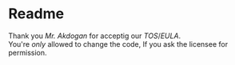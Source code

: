# Readme
Thank you _Mr. Akdogan_ for acceptig our _TOS_/_EULA_.<br>
You're _only_ allowed to change the code, If you ask the licensee for permission.
